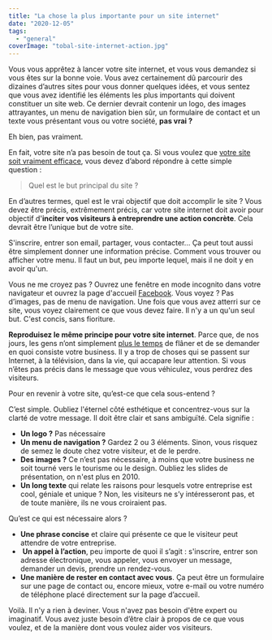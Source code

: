 ```yaml
---
title: "La chose la plus importante pour un site internet"
date: "2020-12-05"
tags:
  - "general"
coverImage: "tobal-site-internet-action.jpg"
---
```


Vous vous apprêtez à lancer votre site internet, et vous vous demandez si vous êtes sur la bonne voie. Vous avez certainement dû parcourir des dizaines d’autres sites pour vous donner quelques idées, et vous sentez que vous avez identifié les éléments les plus importants qui doivent constituer un site web. Ce dernier devrait contenir un logo, des images attrayantes, un menu de navigation bien sûr, un formulaire de contact et un texte vous présentant vous ou votre société, **pas vrai ?**

Eh bien, pas vraiment.

<!--more-->

En fait, votre site n’a pas besoin de tout ça. Si vous voulez que [votre site soit vraiment efficace](https://tobal.fr/comment-accelerer-le-chargement-de-son-site-wordpress-en-3-etapes/), vous devez d’abord répondre à cette simple question :

> Quel est le but principal du site ?

En d’autres termes, quel est le vrai objectif que doit accomplir le site ? Vous devez être précis, extrêmement précis, car votre site internet doit avoir pour objectif d'**inciter vos visiteurs à entreprendre une action concrète**. Cela devrait être l’unique but de votre site.

S'inscrire, entrer son email, partager, vous contacter... Ça peut tout aussi être simplement donner une information précise. Comment vous trouver ou afficher votre menu. Il faut un but, peu importe lequel, mais il ne doit y en avoir qu'un.

Vous ne me croyez pas ? Ouvrez une fenêtre en mode incognito dans votre navigateur et ouvrez la page d'accueil [Facebook](https://www.facebook.com). Vous voyez ? Pas d’images, pas de menu de navigation. Une fois que vous avez atterri sur ce site, vous voyez clairement ce que vous devez faire. Il n'y a un qu'un seul but. C'est concis, sans fioriture.

**Reproduisez le même principe pour votre site internet**. Parce que, de nos jours, les gens n’ont simplement [plus le temps](https://tobal.fr/comment-gagner-du-temps-dans-la-vie-de-tous-les-jours/) de flâner et de se demander en quoi consiste votre business. Il y a trop de choses qui se passent sur Internet, à la télévision, dans la vie, qui accapare leur attention. Si vous n’êtes pas précis dans le message que vous véhiculez, vous perdrez des visiteurs.

Pour en revenir à votre site, qu’est-ce que cela sous-entend ?

C’est simple. Oubliez l'éternel côté esthétique et concentrez-vous sur la clarté de votre message. Il doit être clair et sans ambiguïté. Cela signifie :

- **Un logo ?** Pas nécessaire
- **Un menu de navigation ?** Gardez 2 ou 3 éléments. Sinon, vous risquez de semez le doute chez votre visiteur, et de le perdre.
- **Des images ?** Ce n’est pas nécessaire, à moins que votre business ne soit tourné vers le tourisme ou le design. Oubliez les slides de présentation, on n'est plus en 2010.
- **Un long texte** qui relate les raisons pour lesquels votre entreprise est cool, géniale et unique ? Non, les visiteurs ne s’y intéresseront pas, et de toute manière, ils ne vous croiraient pas.

Qu’est ce qui est nécessaire alors ?

- **Une phrase concise** et claire qui présente ce que le visiteur peut attendre de votre entreprise.
-  **Un appel à l’action**, peu importe de quoi il s’agit : s'inscrire, entrer son adresse électronique, vous appeler, vous envoyer un message, demander un devis, prendre un rendez-vous.
- **Une manière de rester en contact avec vous**. Ça peut être un formulaire sur une page de contact ou, encore mieux, votre e-mail ou votre numéro de téléphone placé directement sur la page d’accueil.

Voilà. Il n'y a rien à deviner. Vous n'avez pas besoin d'être expert ou imaginatif. Vous avez juste besoin d’être clair à propos de ce que vous voulez, et de la manière dont vous voulez aider vos visiteurs.
